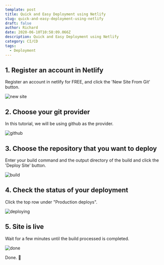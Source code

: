 ```yaml
---
template: post
title: Quick and Easy Deployment using Netlify
slug: quick-and-easy-deployment-using-netlify
draft: false
author: Richard
date: 2020-06-10T10:58:09.066Z
description: Quick and Easy Deployment using Netlify
category: CI/CD
tags:
  - Deployment
---
```

## 1. Register an account in Netlify

Register an account in netlify for FREE, and click the 'New Site From Git' button.

![new site](/media/new-site.png "New site")

## 2. Choose your git provider

In this tutorial, we will be using github as the provider.

![github](/media/git-provider.png "github")

## 3. Choose the repository that you want to deploy

Enter your build command and the output directory of the build and click the 'Deploy Site' button.

![build](/media/build.png "build")

## 4. Check the status of your deployment

Click the top row under "Production deploys".

![deploying](/media/status.png "deploying")

## 5. Site is live

Wait for a few minutes until the build processed is completed.

![done](/media/done.png "done")

Done. 🙂
